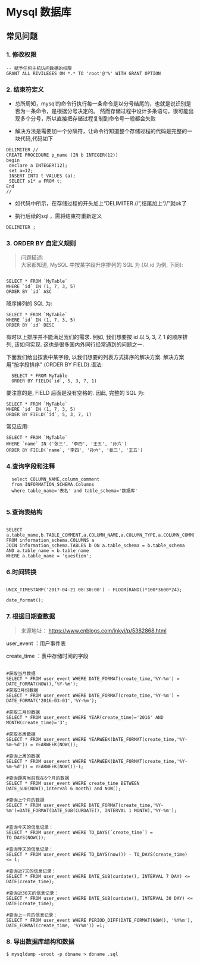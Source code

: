 # Mysql 数据库

## 常见问题

### 1. 修改权限
```mysql
-- 赋予任何主机访问数据的权限
GRANT ALL RIVILEGES ON *.* TO 'root'@'%' WITH GRANT OPTION              
```
### 2. 结束符定义

- 总所周知，mysql的命令行执行每一条命令是以分号结尾的，也就是说识别是否为一条命令，是根据分号决定的。
然而存储过程中设计多条语句，很可能出现多个分号，所以直接把存储过程复制到命令号一般都会失败


- 解决方法是需要加一个分隔符，让命令行知道整个存储过程的代码是完整的一块代码,代码如下

```mysql
DELIMITER //     
CREATE PROCEDURE p_name (IN b INTEGER(12))     
begin     
 declare a INTEGER(12);     
 set a=12;     
 INSERT INTO t VALUES (a);     
 SELECT s1* a FROM t;     
End     
//    

```
- 如代码中所示，在存储过程的开头加上“DELIMITER //”,结尾加上“//”就ok了


- 执行后续的sql ，需将结束符重新定义

```mysql
DELIMITER ;
```

### 3. ORDER BY 自定义规则

> 问题描述:  
大家都知道, MySQL 中按某字段升序排列的 SQL 为 (以 id 为例, 下同):

```mysql

SELECT * FROM `MyTable` 
WHERE `id` IN (1, 7, 3, 5) 
ORDER BY `id` ASC

```

降序排列的 SQL 为:

```mysql
SELECT * FROM `MyTable` 
WHERE `id` IN (1, 7, 3, 5) 
ORDER BY `id` DESC
```
有时以上排序并不能满足我们的需求. 例如, 我们想要按 id 以 5, 3, 7, 1 的顺序排列, 该如何实现. 这也是很多国内外同行经常遇到的问题之一.

下面我们给出按表中某字段, 以我们想要的列表方式排序的解决方案.
解决方案用"按字段排序" (ORDER BY FIELD).语法:

```mysql
  SELECT * FROM MyTable 
  ORDER BY FIELD(`id`, 5, 3, 7, 1)
```
要注意的是, FIELD 后面是没有空格的.
因此, 完整的 SQL 为:

```mysql
SELECT * FROM `MyTable` 
WHERE `id` IN (1, 7, 3, 5) 
ORDER BY FIELD(`id`, 5, 3, 7, 1)
```
常见应用:

```mysql
SELECT * FROM `MyTable` 
WHERE `name` IN ('张三', '李四', '王五', '孙六') 
ORDER BY FIELD(`name`, '李四', '孙六', '张三', '王五')
```

### 4.查询字段和注释

```mysql
  select COLUMN_NAME,column_comment 
  from INFORMATION_SCHEMA.Columns 
  where table_name='表名' and table_schema='数据库'
  
```

### 5.查询表结构

```mysql

SELECT a.table_name,b.TABLE_COMMENT,a.COLUMN_NAME,a.COLUMN_TYPE,a.COLUMN_COMMENT 
FROM information_schema.COLUMNS a 
JOIN information_schema.TABLES b ON a.table_schema = b.table_schema AND a.table_name = b.table_name
WHERE a.table_name = 'question';

```

### 6.时间转换

```mysql

UNIX_TIMESTAMP('2017-04-21 08:30:00') - FLOOR(RAND()*100*3600*24);

date_format();

```

### 7. 根据日期查数据

> 来源地址： https://www.cnblogs.com/inkyi/p/5382868.html

user_event ：用户事件表

create_time ：表中存储时间的字段


```mysql

#获取当月数据
SELECT * FROM user_event WHERE DATE_FORMAT(create_time,'%Y-%m') = DATE_FORMAT(NOW(),'%Y-%m');  
#获取3月份数据
SELECT * FROM user_event WHERE DATE_FORMAT(create_time,'%Y-%m') = DATE_FORMAT('2016-03-01','%Y-%m');  

#获取三月份数据
SELECT * FROM user_event WHERE YEAR(create_time)='2016' AND MONTH(create_time)='3';  

#获取本周数据
SELECT * FROM user_event WHERE YEARWEEK(DATE_FORMAT(create_time,'%Y-%m-%d')) = YEARWEEK(NOW());   

#查询上周的数据 
SELECT * FROM user_event WHERE YEARWEEK(DATE_FORMAT(create_time,'%Y-%m-%d')) = YEARWEEK(NOW())-1;   

#查询距离当前现在6个月的数据 
SELECT * FROM user_event WHERE create_time BETWEEN DATE_SUB(NOW(),interval 6 month) and NOW();  

#查询上个月的数据 
SELECT * FROM user_event WHERE DATE_FORMAT(create_time,'%Y-%m')=DATE_FORMAT(DATE_SUB(CURDATE(), INTERVAL 1 MONTH),'%Y-%m');  


#查询今天的信息记录：
SELECT * FROM user_event WHERE TO_DAYS(`create_time`) = TO_DAYS(NOW());  

#查询昨天的信息记录：
SELECT * FROM user_event WHERE TO_DAYS(now()) - TO_DAYS(create_time) <= 1;  

#查询近7天的信息记录：
SELECT * FROM user_event WHERE DATE_SUB(curdate(), INTERVAL 7 DAY) <= DATE(create_time);  

#查询近30天的信息记录：
SELECT * FROM user_event WHERE DATE_SUB(curdate(), INTERVAL 30 DAY) <= DATE(create_time);  

#查询上一月的信息记录：
SELECT * FROM user_event WHERE PERIOD_DIFF(DATE_FORMAT(NOW(), '%Y%m'), DATE_FORMAT(create_time, '%Y%m')) =1;   
```

### 8. 导出数据库结构和数据

```shell
$ mysqldump -uroot -p dbname > dbname .sql
```
